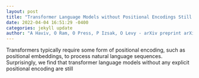 ```yaml
--- 
layout: post 
title: "Transformer Language Models without Positional Encodings Still Learn Positional Information" 
date: 2022-04-04 16:51:29 -0400 
categories: jekyll update 
author: "A Haviv, O Ram, O Press, P Izsak, O Levy - arXiv preprint arXiv:2203.16634, 2022" 
--- 
```

Transformers typically require some form of positional encoding, such as positional embeddings, to process natural language sequences. Surprisingly, we find that transformer language models without any explicit positional encoding are still